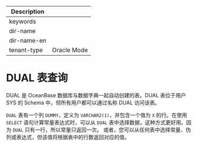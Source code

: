 | Description   |                 |
|---------------|-----------------|
| keywords      |                 |
| dir-name      |                 |
| dir-name-en   |                 |
| tenant-type   | Oracle Mode     |

# DUAL 表查询

DUAL 是 OceanBase 数据库与数据字典一起自动创建的表。DUAL 表位于用户 SYS 的 Schema 中，但所有用户都可以通过名称 DUAL 访问该表。

`DUAL` 表有一个列 `DUMMY`，定义为 `VARCHAR2(1)`，并包含一个值为 `X` 的行。在使用 `SELECT` 语句计算常量表达式时，可以从 `DUAL` 表中选择数据，这种方式更好用。因为 `DUAL` 只有一行，所以常量只返回一次。 或者，您可以从任何表中选择常量、伪列或表达式，但该值将根据表中的行数返回对应的值。
